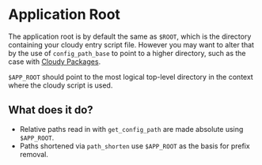 <!--
id: app_root
tags: usage
-->
# Application Root

The application root is by default the same as `$ROOT`, which is the directory containing your cloudy entry script file.  However you may want to alter that by the use of `config_path_base` to point to a higher directory, such as the case with [Cloudy Packages](@packages).

`$APP_ROOT` should point to the most logical top-level directory in the context where the cloudy script is used.

## What does it do?

* Relative paths read in with `get_config_path` are made absolute using `$APP_ROOT`.
* Paths shortened via `path_shorten` use `$APP_ROOT` as the basis for prefix removal.
